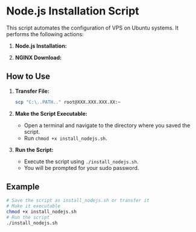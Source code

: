 # Node.js Installation Script

This script automates the configuration of VPS on Ubuntu systems. It performs the following actions:


1.  **Node.js Installation:**
    <!-- * Runs `sudo apt-get update` to refresh the package lists, ensuring you have the latest information about available software. -->

2.  **NGINX Download:**
    <!-- * Uses `curl` to download the Node.js setup script from NodeSource. This script configures your system to use the NodeSource repositories. -->


## How to Use

1.  **Transfer File:**
    ```bash
    scp "C:\..PATH.." root@XXX.XXX.XXX.XX:~
2.  **Make the Script Executable:**
    * Open a terminal and navigate to the directory where you saved the script.
    * Run `chmod +x install_nodejs.sh`.

3.  **Run the Script:**
    * Execute the script using `./install_nodejs.sh`.
    * You will be prompted for your sudo password.

## Example

```bash
# Save the script as install_nodejs.sh or transfer it
# Make it executable
chmod +x install_nodejs.sh
# Run the script
./install_nodejs.sh